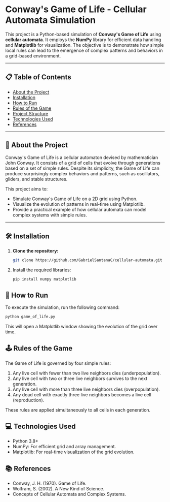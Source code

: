 # **Conway's Game of Life - Cellular Automata Simulation**

This project is a Python-based simulation of **Conway's Game of Life** using **cellular automata**. It employs the **NumPy** library for efficient data handling and **Matplotlib** for visualization. The objective is to demonstrate how simple local rules can lead to the emergence of complex patterns and behaviors in a grid-based environment.

---

## 📋 **Table of Contents**
- [About the Project](#about-the-project)
- [Installation](#installation)
- [How to Run](#how-to-run)
- [Rules of the Game](#rules-of-the-game)
- [Project Structure](#project-structure)
- [Technologies Used](#technologies-used)
- [References](#references)

---

## 🧐 **About the Project**

Conway's Game of Life is a cellular automaton devised by mathematician John Conway. It consists of a grid of cells that evolve through generations based on a set of simple rules. Despite its simplicity, the Game of Life can produce surprisingly complex behaviors and patterns, such as oscillators, gliders, and stable structures.

This project aims to:
- Simulate Conway's Game of Life on a 2D grid using Python.
- Visualize the evolution of patterns in real-time using Matplotlib.
- Provide a practical example of how cellular automata can model complex systems with simple rules.

---

## 🛠 **Installation**

1. **Clone the repository:**
   ```bash
   git clone https://github.com/GabrielSantanaC/cellular-automata.git
   ```
2. Install the required libraries:
   ```bash
   pip install numpy matplotlib
   ```

## 🚀 How to Run
To execute the simulation, run the following command:
   ```bash
   python game_of_life.py
   ```
This will open a Matplotlib window showing the evolution of the grid over time.

## 🕹 Rules of the Game
The Game of Life is governed by four simple rules:

1. Any live cell with fewer than two live neighbors dies (underpopulation).
2. Any live cell with two or three live neighbors survives to the next generation.
3. Any live cell with more than three live neighbors dies (overpopulation).
4. Any dead cell with exactly three live neighbors becomes a live cell (reproduction).

These rules are applied simultaneously to all cells in each generation.

## 💻 Technologies Used
- Python 3.8+
- NumPy: For efficient grid and array management.
- Matplotlib: For real-time visualization of the grid evolution.

## 📚 References
- Conway, J. H. (1970). Game of Life.
- Wolfram, S. (2002). A New Kind of Science.
- Concepts of Cellular Automata and Complex Systems.
